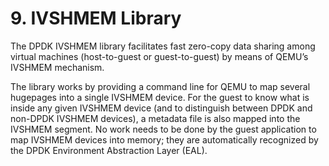 # 9. IVSHMEM Library

The DPDK IVSHMEM library facilitates fast zero-copy data sharing among virtual machines (host-to-guest or guest-to-guest) by means of QEMU’s IVSHMEM mechanism.

The library works by providing a command line for QEMU to map several hugepages into a single IVSHMEM device. For the guest to know what is inside any given IVSHMEM device (and to distinguish between DPDK and non-DPDK IVSHMEM devices), a metadata file is also mapped into the IVSHMEM segment. No work needs to be done by the guest application to map IVSHMEM devices into memory; they are automatically recognized by the DPDK Environment Abstraction Layer (EAL).